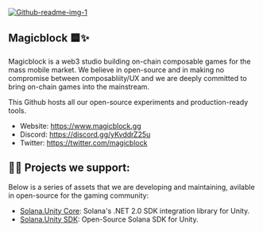 <a href="https://ibb.co/WxKgrvh"><img src="https://i.ibb.co/Fx7gQ4r/Github-readme-img-1.png" alt="Github-readme-img-1" border="0"></a>


## **Magicblock** 🟦✨

Magicblock is a web3 studio building on-chain composable games for the mass mobile market. We believe in open-source and in making no compromise between composabliity/UX and we are deeply committed to bring on-chain games into the mainstream. 

This Github hosts all our open-source experiments and production-ready tools.

- Website: https://www.magicblock.gg
- Discord: https://discord.gg/yKvddrZ25u 
- Twitter: https://twitter.com/magicblock

## 👩‍💻 Projects we support:

Below is a series of assets that we are developing and maintaining, avilable in open-source for the gaming community:

- [Solana.Unity Core](https://github.com/garbles-labs/Solana.Unity-Core): Solana's .NET 2.0 SDK integration library for Unity.
- [Solana.Unity SDK](https://github.com/garbles-labs/Solana.Unity-SDK): Open-Source Solana SDK for Unity. 
